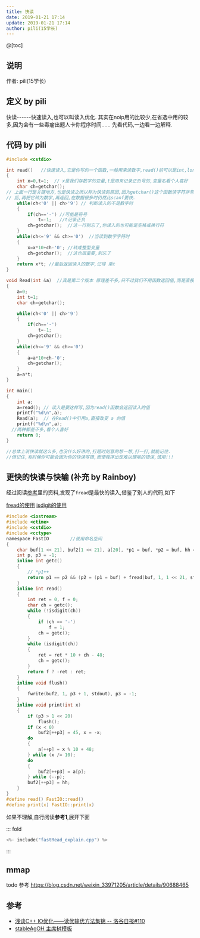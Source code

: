 ```yaml
---
title: 快读
date: 2019-01-21 17:14
update: 2019-01-21 17:14
author: pili(15学长)
---
```


@[toc]

## 说明

作者: pili(15学长)

## 定义 by pili

快读------快速读入,也可以叫读入优化.
其实在noip用的比较少,在省选中用的较多,因为会有一些毒瘤出题人卡你程序时间......
先看代码,一边看一边解释.

## 代码 by pili

```c
#include <cstdio>

int read()   //快速读入,它是你写的一个函数,一般用来读数字,read()前可以是int,long long,这与你要读的变量的类型有关
{
    int x=0,t=1;  // x是我们存数字的变量,t是用来记录正负号的,变量名看个人喜好
    char ch=getchar();
// 上面一行是关键地方,也是快读之所以称为快读的原因,因为getchar()这个函数读字符非常快,我们读过字符
// 后,再把它转为数字,再返回,在数据很多时仍然比scanf要快.
    while(ch<'0' || ch>'9') // 判断读入的不是数字时
    {
        if(ch=='-') //可能是符号
            t=-1;   //t记录正负
        ch=getchar();  //这一行别忘了,你读入的也可能是空格或换行符
    }
    while(ch<='9' && ch>='0')  //当读到数字字符时
    {
        x=x*10+ch-'0'; //转成整型变量
        ch=getchar();  //这也很重要,别忘了
    }
    return x*t; //最后返回读入的数字,记得 乘t
}

void Read(int &a)  //真是第二个版本 原理差不多,只不过我们不用函数返回值,而是直接在函数中改变 a 的值
{
    a=0;
    int t=1;
    char ch=getchar();

    while(ch<'0' || ch>'9')
    {
        if(ch=='-')
            t=-1;
        ch=getchar();
    }
    while(ch<='9' && ch>='0')
    {
        a=a*10+ch-'0';
        ch=getchar();
    }
    a=a*t;
}

int main()
{
    int a;
    a=read(); // 读入是要这样写,因为read()函数会返回读入的值
    printf("%d\n",a);
    Read(a);  // 在Read()中引用a,直接改变 a 的值
    printf("%d\n",a);
  //两种都差不多,看个人喜好
    return 0;
}

//总体上说快读就这么多,也没什么好讲的,打题时刻意的想一想,打一打,就能记住.
//但记住,有时候你可能会因为你的快读写错,而使程序出现难以理喻的错误,慎用!!!
```

## 更快的快读与快输 (补充 by Rainboy)

经过阅读[参考](#参考)里的资料,发现了`fread`是最快的读入,借鉴了别人的代码,如下


 [fread的使用](http://www.runoob.com/cprogramming/c-function-fread.html)
 [isdigit的使用](https://www.runoob.com/cprogramming/c-function-isdigit.html)

<!-- template start -->
```c
#include <iostream>
#include <ctime>
#include <cstdio>
#include <cctype>
namespace FastIO        //使用命名空间
{
    char buf[1 << 21], buf2[1 << 21], a[20], *p1 = buf, *p2 = buf, hh = '\n';
    int p, p3 = -1;
    inline int getc()
    {
        // *p1++
        return p1 == p2 && (p2 = (p1 = buf) + fread(buf, 1, 1 << 21, stdin), p1 == p2) ? EOF : *p1++;
    }
    inline int read()
    {
        int ret = 0, f = 0;
        char ch = getc();
        while (!isdigit(ch))
        {
            if (ch == '-')
                f = 1;
            ch = getc();
        }
        while (isdigit(ch))
        {
            ret = ret * 10 + ch - 48;
            ch = getc();
        }
        return f ? -ret : ret;
    }
    inline void flush()
    {
        fwrite(buf2, 1, p3 + 1, stdout), p3 = -1;
    }
    inline void print(int x)
    {
        if (p3 > 1 << 20)
            flush();
        if (x < 0)
            buf2[++p3] = 45, x = -x;
        do
        {
            a[++p] = x % 10 + 48;
        } while (x /= 10);
        do
        {
            buf2[++p3] = a[p];
        } while (--p);
        buf2[++p3] = hh;
    }
}
#define read() FastIO::read()
#define print(x) FastIO::print(x)
```
<!-- template end -->

如果不理解,自行阅读**参考1**,展开下面

::: fold
```c
<%- include("fastRead_explain.cpp") %>
```
:::

## mmap

todo 参考 https://blog.csdn.net/weixin_33971205/article/details/90688465



## 参考

 - [浅谈C++ IO优化——读优输优方法集锦 -- 洛谷日报#110](https://www.luogu.org/blog/encore/io-you-hua-nei-suo-shi)
 - [stableAgOH 主席树模板](https://github.com/StableAgOH/Code-Warehouse-for-AgOH/blob/master/Code/主席树系列/主席树/主席树.cpp)



